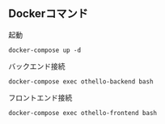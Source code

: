 ## Dockerコマンド
起動
```shell
docker-compose up -d
```

バックエンド接続
```shell
docker-compose exec othello-backend bash
```

フロントエンド接続
```shell
docker-compose exec othello-frontend bash
```
